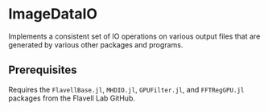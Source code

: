 # ImageDataIO

Implements a consistent set of IO operations on various output files
that are generated by various other packages and programs.

## Prerequisites

Requires the `FlavellBase.jl`, `MHDIO.jl`, `GPUFilter.jl`, and `FFTRegGPU.jl` packages from the Flavell Lab GitHub.
